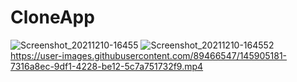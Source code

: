 # CloneApp

![Screenshot_20211210-16455](https://user-images.githubusercontent.com/89466547/145905164-d599f37a-a222-4f9f-a9fb-23d41a9b5f8d.png)
![Screenshot_20211210-164552](https://user-images.githubusercontent.com/89466547/145905166-30ef70b7-c7ca-4f6b-966d-827d3c99bb0e.png)
https://user-images.githubusercontent.com/89466547/145905181-7316a8ec-9df1-4228-be12-5c7a751732f9.mp4


